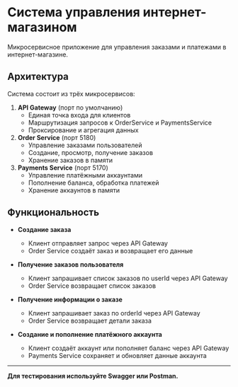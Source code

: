 # Система управления интернет-магазином

Микросервисное приложение для управления заказами и платежами в интернет-магазине.

## Архитектура
Система состоит из трёх микросервисов:

1. **API Gateway** (порт по умолчанию)
   - Единая точка входа для клиентов
   - Маршрутизация запросов к OrderService и PaymentsService
   - Проксирование и агрегация данных
2. **Order Service** (порт 5180)
   - Управление заказами пользователей
   - Создание, просмотр, получение заказов
   - Хранение заказов в памяти
3. **Payments Service** (порт 5170)
   - Управление платёжными аккаунтами
   - Пополнение баланса, обработка платежей
   - Хранение аккаунтов в памяти

## Функциональность

- **Создание заказа**
  - Клиент отправляет запрос через API Gateway
  - Order Service создаёт заказ и возвращает его данные

- **Получение заказов пользователя**
  - Клиент запрашивает список заказов по userId через API Gateway
  - Order Service возвращает список заказов

- **Получение информации о заказе**
  - Клиент запрашивает заказ по orderId через API Gateway
  - Order Service возвращает детали заказа

- **Создание и пополнение платёжного аккаунта**
  - Клиент создаёт аккаунт или пополняет баланс через API Gateway
  - Payments Service сохраняет и обновляет данные аккаунта

---

**Для тестирования используйте Swagger или Postman.** 
